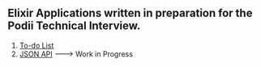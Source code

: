## Elixir Applications written in preparation for the Podii Technical Interview.

1. [To-do List](https://github.com/AndrewMbugua/Elixir-Apps/tree/master/live_view_todos)
2. [JSON API]() ---> Work in Progress
